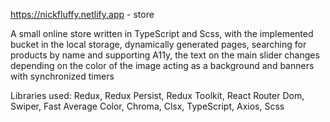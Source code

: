 https://nickfluffy.netlify.app - store

A small online store written in TypeScript and Scss, with the implemented bucket in the local storage, dynamically generated pages, searching for products by name and supporting A11y, the text on the main slider changes depending on the color of the image acting as a background and banners with synchronized timers

Libraries used:
Redux, Redux Persist, Redux Toolkit, React Router Dom, 
Swiper, 
Fast Average Color, 
Chroma, 
Clsx, 
TypeScript, 
Axios, 
Scss
